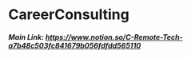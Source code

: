 # CareerConsulting

#####   Main Link: https://www.notion.so/C-Remote-Tech-a7b48c503fc841679b056fdfdd565110
